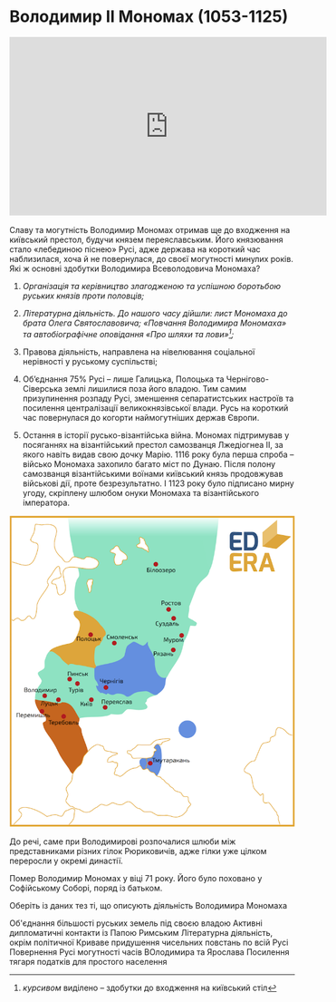 Володимир II Мономах (1053-1125)
================================


<div class="fluidMedia">
<iframe align="center" width="560" height="315" src="https://www.youtube.com/embed/FyA-zxIVVEY" frameborder="0" allowfullscreen></iframe>
</div>
<div class="popup">
</div>

<br>
Славу та могутність Володимир Мономах отримав ще до входження на
київський престол, будучи князем переяславським. Його князювання стало
«лебединою піснею» Русі, адже держава на короткий час наблизилася, хоча
й не повернулася, до своєї могутності минулих років. Які ж основні
здобутки Володимира Всеволодовича Мономаха?

1.  *Організація та керівництво злагодженою та успішною боротьбою руських князів проти половців;*

2.  *Літературна діяльність. До нашого часу дійшли: лист Мономаха до брата Олега Святославовича; «Повчання Володимира Мономаха» та автобіографічне оповідання «Про шляхи та лови»[^5];*

3.  Правова діяльність, направлена на нівелювання соціальної нерівності
    у руському суспільстві;

4.  Об’єднання 75% Русі – лише Галицька, Полоцька та Чернігово-Сіверська
    землі лишилися поза його владою. Тим самим призупинення розпаду
    Русі, зменшення сепаратистських настроїв та посилення централізації
    великокнязівської влади. Русь на короткий час повернулася до когорти
    наймогутніших держав Європи.

5.  Остання в історії русько-візантійська війна. Мономах підтримував у
    посяганнях на візантійський престол самозванця Лжедіогнеа ІІ, за
    якого навіть видав свою дочку Марію. 1116 року була перша спроба –
    військо Мономаха захопило багато міст по Дунаю. Після полону
    самозванця візантійськими воїнами київський князь продовжував
    військові дії, проте безрезультатно. І 1123 року було підписано
    мирну угоду, скріплену шлюбом онуки Мономаха та
    візантійського імператора.

<div align="center">
<img src="monom.png" width="600"/>
</div>

До речі, саме при Володимирові розпочалися шлюби між представниками
різних гілок Рюриковичів, адже гілки уже цілком переросли у окремі
династії.

Помер Володимир Мономах у віці 71 року. Його було поховано у Софійському
Соборі, поряд із батьком.

[^5]: *курсивом* виділено – здобутки до входження на київський стіл


<quiz>
<question multiple>
    <p>Оберіть із даних тез ті, що описують діяльність Володимира Мономаха</p>
    <answer correct>Об'єднання більшості руських земель під своєю владою</answer>
    <answer>Активні дипломатичні контакти із Папою Римським</answer>
    <answer correct>Літературна діяльність, окрім політичної</answer>
    <answer>Криваве придушення чисельних повстань по всій Русі</answer>
    <answer correct>Повернення Русі могутності часів ВОлодимира та Ярослава</answer>
	<answer>Посилення тягаря податків для простого населення</answer>
</question>
</quiz>